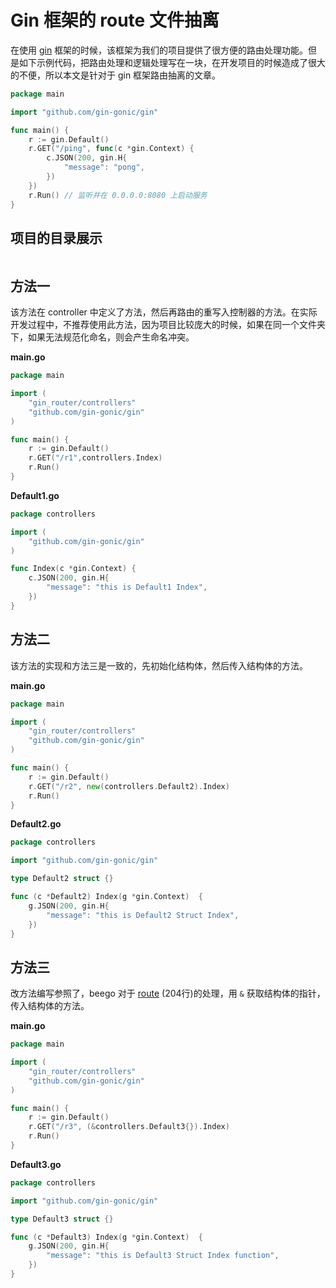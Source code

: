 # Gin 框架的 route 文件抽离

在使用 [gin](https://gin-gonic.com/zh-cn/docs/) 框架的时候，该框架为我们的项目提供了很方便的路由处理功能。但是如下示例代码，把路由处理和逻辑处理写在一块，在开发项目的时候造成了很大的不便，所以本文是针对于 gin 框架路由抽离的文章。


```go
package main

import "github.com/gin-gonic/gin"

func main() {
	r := gin.Default()
	r.GET("/ping", func(c *gin.Context) {
		c.JSON(200, gin.H{
			"message": "pong",
		})
	})
	r.Run() // 监听并在 0.0.0.0:8080 上启动服务
}
```

## 项目的目录展示

```text

```

## 方法一

该方法在 controller 中定义了方法，然后再路由的重写入控制器的方法。在实际开发过程中，不推荐使用此方法，因为项目比较庞大的时候，如果在同一个文件夹下，如果无法规范化命名，则会产生命名冲突。

**main.go**

```go
package main

import (
	"gin_router/controllers"
	"github.com/gin-gonic/gin"
)

func main() {
	r := gin.Default()
	r.GET("/r1",controllers.Index)
	r.Run()
}
```

**Default1.go**

```go
package controllers

import (
	"github.com/gin-gonic/gin"
)

func Index(c *gin.Context) {
	c.JSON(200, gin.H{
		"message": "this is Default1 Index",
	})
}
```

## 方法二

该方法的实现和方法三是一致的，先初始化结构体，然后传入结构体的方法。

**main.go**

```go
package main

import (
	"gin_router/controllers"
	"github.com/gin-gonic/gin"
)

func main() {
	r := gin.Default()
	r.GET("/r2", new(controllers.Default2).Index)
	r.Run()
}

```

**Default2.go**

```go
package controllers

import "github.com/gin-gonic/gin"

type Default2 struct {}

func (c *Default2) Index(g *gin.Context)  {
	g.JSON(200, gin.H{
		"message": "this is Default2 Struct Index",
	})
}

```

## 方法三

改方法编写参照了，beego 对于 [route](https://github.com/beego/beego/blob/v2.0.0/server/web/router.go) (204行)的处理，用 `&` 获取结构体的指针，传入结构体的方法。

**main.go**

```go
package main

import (
	"gin_router/controllers"
	"github.com/gin-gonic/gin"
)

func main() {
	r := gin.Default()
	r.GET("/r3", (&controllers.Default3{}).Index)
	r.Run()
}

```

**Default3.go**

```go
package controllers

import "github.com/gin-gonic/gin"

type Default3 struct {}

func (c *Default3) Index(g *gin.Context)  {
	g.JSON(200, gin.H{
		"message": "this is Default3 Struct Index function",
	})
}
```